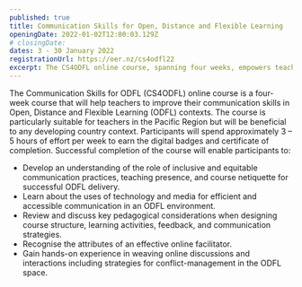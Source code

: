 ```yaml
---
published: true
title: Communication Skills for Open, Distance and Flexible Learning
openingDate: 2022-01-02T12:00:03.129Z
# closingDate:
dates: 3 - 30 January 2022
registrationUrl: https://oer.nz/cs4odfl22
excerpt: The CS4ODFL online course, spanning four weeks, empowers teachers to enhance communication skills in Open, Distance, and Flexible Learning contexts, especially in the Pacific Region or developing countries. Participants commit 3-5 hours per week to earn digital badges and a completion certificate, mastering inclusive communication practices, technology use, course design, online facilitation, and conflict-management strategies in ODFL environments.
---
```


The Communication Skills for ODFL (CS4ODFL) online course is a four-week course that will help teachers to improve their communication skills in Open, Distance and Flexible Learning (ODFL) contexts. The course is particularly suitable for teachers in the Pacific Region but will be beneficial to any developing country context. Participants will spend approximately 3 – 5 hours of effort per week to earn the digital badges and certificate of completion. Successful completion of the course will enable participants to:

- Develop an understanding of the role of inclusive and equitable communication practices, teaching presence, and course netiquette for successful ODFL delivery.
- Learn about the uses of technology and media for efficient and accessible communication in an ODFL environment.
- Review and discuss key pedagogical considerations when designing course structure, learning activities, feedback, and communication strategies.
- Recognise the attributes of an effective online facilitator.
- Gain hands-on experience in weaving online discussions and interactions including strategies for conflict-management in the ODFL space.

